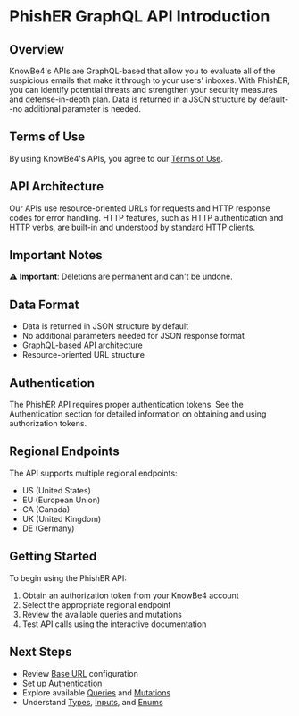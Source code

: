 # PhishER GraphQL API Introduction

## Overview

KnowBe4's APIs are GraphQL-based that allow you to evaluate all of the suspicious emails that make it through to your users' inboxes. With PhishER, you can identify potential threats and strengthen your security measures and defense-in-depth plan. Data is returned in a JSON structure by default--no additional parameter is needed.

## Terms of Use

By using KnowBe4's APIs, you agree to our [Terms of Use](https://www.knowbe4.com/terms-of-use).

## API Architecture

Our APIs use resource-oriented URLs for requests and HTTP response codes for error handling. HTTP features, such as HTTP authentication and HTTP verbs, are built-in and understood by standard HTTP clients.

## Important Notes

⚠️ **Important**: Deletions are permanent and can't be undone.

## Data Format

- Data is returned in JSON structure by default
- No additional parameters needed for JSON response format
- GraphQL-based API architecture
- Resource-oriented URL structure

## Authentication

The PhishER API requires proper authentication tokens. See the Authentication section for detailed information on obtaining and using authorization tokens.

## Regional Endpoints

The API supports multiple regional endpoints:
- US (United States)
- EU (European Union) 
- CA (Canada)
- UK (United Kingdom)
- DE (Germany)

## Getting Started

To begin using the PhishER API:

1. Obtain an authorization token from your KnowBe4 account
2. Select the appropriate regional endpoint
3. Review the available queries and mutations
4. Test API calls using the interactive documentation

## Next Steps

- Review [Base URL](base-url.md) configuration
- Set up [Authentication](authentication.md)
- Explore available [Queries](queries.md) and [Mutations](mutations.md)
- Understand [Types](types.md), [Inputs](inputs.md), and [Enums](enums.md)
